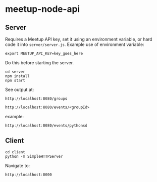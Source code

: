# meetup-node-api

## Server

Requires a Meetup API key, set it using an environment variable, or hard code it into `server/server.js`.  Example use of environment variable:

```
export MEETUP_API_KEY=key_goes_here
```

Do this before starting the server.

```
cd server
npm install
npm start
```

See output at:

```
http://localhost:8080/groups
```

```
http://localhost:8080/events/<groupId>
```

example:

```
http://localhost:8080/events/pythonsd
```

## Client

```
cd client
python -m SimpleHTTPServer
```

Navigate to:

```
http://localhost:8000
```
